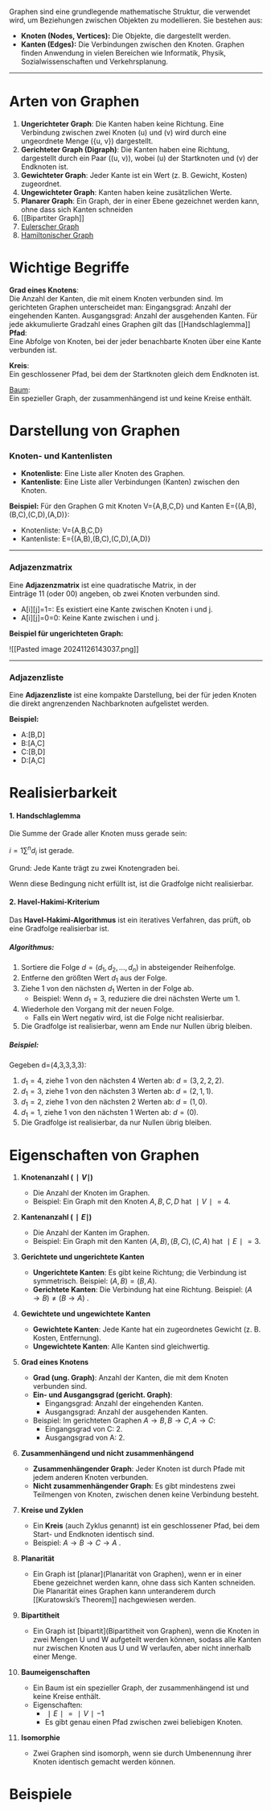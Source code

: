 Graphen sind eine grundlegende mathematische Struktur, die verwendet wird, um Beziehungen zwischen Objekten zu modellieren. Sie bestehen aus: 
- **Knoten (Nodes, Vertices):** Die Objekte, die dargestellt werden.
- **Kanten (Edges):** Die Verbindungen zwischen den Knoten. Graphen finden Anwendung in vielen Bereichen wie Informatik, Physik, Sozialwissenschaften und Verkehrsplanung.

--- 

# Arten von Graphen 
1. **Ungerichteter Graph**: Die Kanten haben keine Richtung. Eine Verbindung zwischen zwei Knoten \(u\) und \(v\) wird durch eine ungeordnete Menge \(\{u, v\}\) dargestellt. 
2. **Gerichteter Graph (Digraph)**: Die Kanten haben eine Richtung, dargestellt durch ein Paar \((u, v)\), wobei \(u\) der Startknoten und \(v\) der Endknoten ist. 
3. **Gewichteter Graph**: Jeder Kante ist ein Wert (z. B. Gewicht, Kosten) zugeordnet. 
4. **Ungewichteter Graph**: Kanten haben keine zusätzlichen Werte.
5. **Planarer Graph**: Ein Graph, der in einer Ebene gezeichnet werden kann, ohne dass sich Kanten schneiden
6. [[Bipartiter Graph]]
7. [Eulerscher Graph](Euler-Kreis)
8. [Hamiltonischer Graph](Hamilton-Kreis)
# Wichtige Begriffe
**Grad eines Knotens**:  
        Die Anzahl der Kanten, die mit einem Knoten verbunden sind. Im gerichteten Graphen unterscheidet man:
            Eingangsgrad: Anzahl der eingehenden Kanten.
            Ausgangsgrad: Anzahl der ausgehenden Kanten.
	    Für jede akkumulierte Gradzahl eines Graphen gilt das [[Handschlaglemma]]
**Pfad**:  
        Eine Abfolge von Knoten, bei der jeder benachbarte Knoten über eine Kante verbunden ist.
        
 **Kreis**:  
        Ein geschlossener Pfad, bei dem der Startknoten gleich dem Endknoten ist.
        
 [Baum](Bäume):  
        Ein spezieller Graph, der zusammenhängend ist und keine Kreise enthält.

# Darstellung von Graphen
### **Knoten- und Kantenlisten**

- **Knotenliste**: Eine Liste aller Knoten des Graphen.
- **Kantenliste**: Eine Liste aller Verbindungen (Kanten) zwischen den Knoten.

**Beispiel:** Für den Graphen G mit Knoten V={A,B,C,D} und Kanten E={(A,B),(B,C),(C,D),(A,D)}:

- Knotenliste: V={A,B,C,D}
- Kantenliste: E={(A,B),(B,C),(C,D),(A,D)}

---

### **Adjazenzmatrix**

Eine **Adjazenzmatrix** ist eine quadratische Matrix, in der Einträge 11 (oder 00) angeben, ob zwei Knoten verbunden sind.

- A[i][j]=1=: Es existiert eine Kante zwischen Knoten i und j.
- A[i][j]=0=0: Keine Kante zwischen i und j.

**Beispiel für ungerichteten Graph:**

![[Pasted image 20241126143037.png]]

---

### **Adjazenzliste**

Eine **Adjazenzliste** ist eine kompakte Darstellung, bei der für jeden Knoten die direkt angrenzenden Nachbarknoten aufgelistet werden.

**Beispiel:**

- A:[B,D]
- B:[A,C]
- C:[B,D]
- D:[A,C]
# Realisierbarkeit

#### 1. **Handschlaglemma**

Die Summe der Grade aller Knoten muss gerade sein:

$i=1∑^n ​d_i$​ ist gerade.

Grund: Jede Kante trägt zu zwei Knotengraden bei.

Wenn diese Bedingung nicht erfüllt ist, ist die Gradfolge nicht realisierbar.

#### 2. **Havel-Hakimi-Kriterium**

Das **Havel-Hakimi-Algorithmus** ist ein iteratives Verfahren, das prüft, ob eine Gradfolge realisierbar ist.

##### Algorithmus:

1. Sortiere die Folge $d=(d_1,d_2,…,d_n)$ in absteigender Reihenfolge.
2. Entferne den größten Wert $d_1$​ aus der Folge.
3. Ziehe 1 von den nächsten $d_1$​ Werten in der Folge ab.
    - Beispiel: Wenn $d_1=3$, reduziere die drei nächsten Werte um 1.
4. Wiederhole den Vorgang mit der neuen Folge.
    - Falls ein Wert negativ wird, ist die Folge nicht realisierbar.
5. Die Gradfolge ist realisierbar, wenn am Ende nur Nullen übrig bleiben.

##### Beispiel:

Gegeben d=(4,3,3,3,3):

1. $d_1=4$, ziehe 1 von den nächsten 4 Werten ab: $d=(3,2,2,2)$.
2. $d_1=3$​, ziehe 1 von den nächsten 3 Werten ab: $d=(2,1,1)$.
2. $d_1=2$, ziehe 1 von den nächsten 2 Werten ab: $d=(1,0)$.
3. $d_1=1$, ziehe 1 von den nächsten 1 Werten ab: $d=(0)$.
4. Die Gradfolge ist realisierbar, da nur Nullen übrig bleiben.

# Eigenschaften von Graphen

1. **Knotenanzahl ($∣V∣$)**
    
    - Die Anzahl der Knoten im Graphen.
    - Beispiel: Ein Graph mit den Knoten ${A,B,C,D}$ hat $∣V∣=4$.
2. **Kantenanzahl ($∣E∣$)**
    
    - Die Anzahl der Kanten im Graphen. 
    - Beispiel: Ein Graph mit den Kanten ${(A,B),(B,C),(C,A)}$ hat $∣E∣=3$.
3. **Gerichtete und ungerichtete Kanten**
    
    - **Ungerichtete Kanten**: Es gibt keine Richtung; die Verbindung ist symmetrisch. Beispiel: $(A,B)=(B,A)$.
    - **Gerichtete Kanten**: Die Verbindung hat eine Richtung. Beispiel: $(A→B)≠(B→A)$ .
4. **Gewichtete und ungewichtete Kanten**
    
    - **Gewichtete Kanten**: Jede Kante hat ein zugeordnetes Gewicht (z. B. Kosten, Entfernung).
    - **Ungewichtete Kanten**: Alle Kanten sind gleichwertig.
5. **Grad eines Knotens**
    
    - **Grad (ung. Graph)**: Anzahl der Kanten, die mit dem Knoten verbunden sind.
    - **Ein- und Ausgangsgrad (gericht. Graph)**:
        - Eingangsgrad: Anzahl der eingehenden Kanten.
        - Ausgangsgrad: Anzahl der ausgehenden Kanten.
    - Beispiel: Im gerichteten Graphen $A→B,B→C,A→C$:
        - Eingangsgrad von C: 2.
        - Ausgangsgrad von A: 2.
6. **Zusammenhängend und nicht zusammenhängend**
    
    - **Zusammenhängender Graph**: Jeder Knoten ist durch Pfade mit jedem anderen Knoten verbunden.
    - **Nicht zusammenhängender Graph**: Es gibt mindestens zwei Teilmengen von Knoten, zwischen denen keine Verbindung besteht.
7. **Kreise und Zyklen**
    
    - Ein **Kreis** (auch Zyklus genannt) ist ein geschlossener Pfad, bei dem Start- und Endknoten identisch sind.
    - Beispiel: $A→B→C→A$ .
8. **Planarität**
    
    - Ein Graph ist [planar](Planarität von Graphen), wenn er in einer Ebene gezeichnet werden kann, ohne dass sich Kanten schneiden. Die Planarität eines Graphen kann unteranderem durch [[Kuratowski’s Theorem]] nachgewiesen werden.
9. **Bipartitheit**
    
    - Ein Graph ist [bipartit](Bipartitheit von Graphen), wenn die Knoten in zwei Mengen U und W aufgeteilt werden können, sodass alle Kanten nur zwischen Knoten aus U und W verlaufen, aber nicht innerhalb einer Menge.
    
10. **Baumeigenschaften**
    
    - Ein Baum ist ein spezieller Graph, der zusammenhängend ist und keine Kreise enthält.
    - Eigenschaften:
        - $∣E∣=∣V∣−1$
        - Es gibt genau einen Pfad zwischen zwei beliebigen Knoten.
11. **Isomorphie**
    
    - Zwei Graphen sind isomorph, wenn sie durch Umbenennung ihrer Knoten identisch gemacht werden können.

# Beispiele
